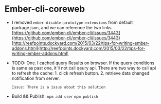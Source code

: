 # Ember-cli-coreweb

* I removed `ember-disable-prototype-extensions` from default package.json, and we can reference the two links
    [https://github.com/ember-cli/ember-cli/issues/3443](https://github.com/ember-cli/ember-cli/issues/3443)
    [http://reefpoints.dockyard.com/2015/03/22/tips-for-writing-ember-addons.html](http://reefpoints.dockyard.com/2015/03/22/tips-for-writing-ember-addons.html)

* TODO:
    One. I cached query Results on browser. If the query conditions is same as past one, it'll not call qeury api.
      There are two way to call api to refresh the cache:
      1. click refresh button.
      2. retrieve data changed notification from server.

      Issus: There is a issus about this solution

* Build && Publish:
    `npm add user`
    `npm publish`
